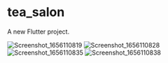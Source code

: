 # tea_salon

A new Flutter project.

![Screenshot_1656110819](https://user-images.githubusercontent.com/82958658/175721222-3f0e2b0e-f0c6-43c8-a23d-e321e7aed831.png)
![Screenshot_1656110828](https://user-images.githubusercontent.com/82958658/175721769-5614db62-a511-4491-b5b2-e1088a1cc81a.png)
![Screenshot_1656110835](https://user-images.githubusercontent.com/82958658/175748019-77414f55-7246-48b4-9137-632b5e0a82c2.png)
![Screenshot_1656110838](https://user-images.githubusercontent.com/82958658/175748516-aa8fba28-24de-4d2d-902d-8f051edbd95e.png)
